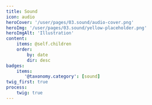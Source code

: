 ```yaml
---
title: Sound
icon: audio
heroCover: '/user/pages/03.sound/audio-cover.png'
heroImg: '/user/pages/03.sound/yellow-placeholder.png'
heroImgAlt: 'Illustration'
content:
    items: @self.children
    order:
        by: date
        dir: desc
badges:
    items:
       '@taxonomy.category': [sound]
twig_first: true
process:
    twig: true
---
```

